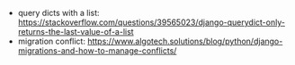 - query dicts with a list: https://stackoverflow.com/questions/39565023/django-querydict-only-returns-the-last-value-of-a-list
- migration conflict: https://www.algotech.solutions/blog/python/django-migrations-and-how-to-manage-conflicts/
